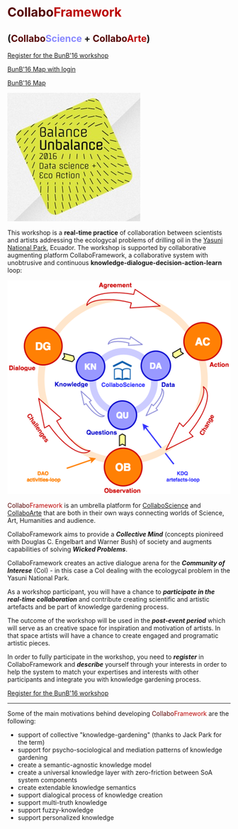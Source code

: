 # <span style='font-weight:bold'><span style='color: #550000'>Collabo</span><span style='color: #bb0000'>Framework</span>
## (<span style='color: #550000'>Collabo</span><span style='color: #8888ff;'>Science</span> + <span style='color: #550000'>Collabo</span><span style='color: #bb0000'>Arte</span>)</span>

[Register for the BunB'16 workshop](http://colabo.space/prod/#/register/route/whoAmI___0route___0map___1id___15732ba0d051e2f6f47c6558f___1route___1http%3A___2___2colabo.space___2bunb-registered.html)

[BunB'16 Map with login](http://colabo.space/prod/#/login/route/map___0id___05732ba0d051e2f6f47c6558f)

[BunB'16 Map](http://colabo.space/prod/#/map/id/5732ba0d051e2f6f47c6558f)


![BunB'16 logo](../../../documents/images/BunB2015data-science-300x290.jpg)

This workshop is a **real-time practice** of collaboration between scientists and artists addressing the ecologycal problems of drilling oil in the [Yasuni National Park](https://en.wikipedia.org/wiki/Yasuni_National_Park), Ecuador. The workshop is supported by collaborative augmenting platform CollaboFramework, a collaborative system with unobtrusive and continuous **knowledge-dialogue-decision-action-learn** loop:

![CollaboScience-spiral](../../../documents/diagrams/CollaboScience-spiral.png)

<span style='color: #550000'>Collabo</span><span style='color: #bb0000'>Framework</span> is an umbrella platform for [CollaboScience](http://www.CollaboScience.com) and [CollaboArte](http://www.CollaboArte.com) that are both in their own ways connecting worlds of Science, Art, Humanities and audience.

CollaboFramework aims to provide a ***Collective Mind*** (concepts pionireed with Douglas C. Engelbart and Warner Bush) of society and augments capabilities of solving ***Wicked Problems***.

CollaboFramework creates an active dialogue arena for the ***Community of Interese*** (CoI) - in this case a CoI dealing with the ecologycal problem in the Yasuni National Park.

As a workshop participant, you will have a chance to ***participate in the real-time collaboration*** and contribute creating scientific and artistic artefacts and be part of knowledge gardening process.

The outcome of the workshop will be used in the ***post-event period*** which will serve as an creative space for inspiration and motivation of artists. In that space artists will have a chance to create engaged and programatic artistic pieces.

In order to fully participate in the workshop, you need to ***register*** in CollaboFramework and ***describe*** yourself through your interests in order to help the system to match your expertises and interests with other participants and integrate you with knowledge gardening process.

[Register for the BunB'16 workshop](http://colabo.space/prod/#/register/route/whoAmI___0route___0map___1id___15732ba0d051e2f6f47c6558f___1route___1http%3A___2___2colabo.space___2bunb-registered.html)

-----

Some of the main motivations behind developing <span style='color: #550000'>Collabo</span><span style='color: #bb0000'>Framework</span> are the following:

* support of collective "knowledge-gardening" (thanks to Jack Park for the term)
* support for psycho-sociological and mediation patterns of knowledge gardening
* create a semantic-agnostic knowledge model
* create a universal knowledge layer with zero-friction between SoA system components
* create extendable knowledge semantics
* support dialogical process of knowledge creation
* support multi-truth knowledge
* support fuzzy-knowledge
* support personalized knowledge
